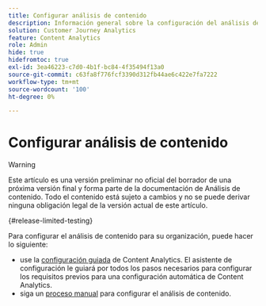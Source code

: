 ```yaml
---
title: Configurar análisis de contenido
description: Información general sobre la configuración del análisis de contenido
solution: Customer Journey Analytics
feature: Content Analytics
role: Admin
hide: true
hidefromtoc: true
exl-id: 3ea46223-c7d0-4b1f-bc84-4f35494f13a0
source-git-commit: c63fa8f776fcf3390d312fb44ae6c422e7fa7222
workflow-type: tm+mt
source-wordcount: '100'
ht-degree: 0%

---
```


# Configurar análisis de contenido

>[!WARNING]
>
>Este artículo es una versión preliminar no oficial del borrador de una próxima versión final y forma parte de la documentación de Análisis de contenido. Todo el contenido está sujeto a cambios y no se puede derivar ninguna obligación legal de la versión actual de este artículo.
>

{#release-limited-testing}

Para configurar el análisis de contenido para su organización, puede hacer lo siguiente:

* use la [configuración guiada](guided.md) de Content Analytics. El asistente de configuración le guiará por todos los pasos necesarios para configurar los requisitos previos para una configuración automática de Content Analytics.
* siga un [proceso manual](manual.md) para configurar el análisis de contenido.
